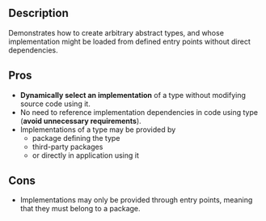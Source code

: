 ## Description

Demonstrates how to create arbitrary abstract types, and whose implementation might be loaded from defined entry points without direct dependencies.

## Pros

- **Dynamically select an implementation** of a type without modifying source code using it.
- No need to reference implementation dependencies in code using type (**avoid unnecessary requirements**).
- Implementations of a type may be provided by
  - package defining the type
  - third-party packages
  - or directly in application using it

## Cons

- Implementations may only be provided through entry points, meaning that they must belong to a package.
